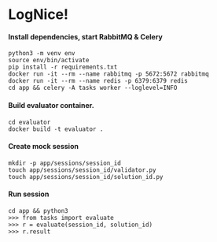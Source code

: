 # LogNice!

#### Install dependencies, start RabbitMQ & Celery

```
python3 -m venv env
source env/bin/activate
pip install -r requirements.txt
docker run -it --rm --name rabbitmq -p 5672:5672 rabbitmq
docker run -it --rm --name redis -p 6379:6379 redis
cd app && celery -A tasks worker --loglevel=INFO
```

#### Build evaluator container.

```
cd evaluator
docker build -t evaluator .
```

#### Create mock session

```
mkdir -p app/sessions/session_id
touch app/sessions/session_id/validator.py
touch app/sessions/session_id/solution_id.py
```

#### Run session

```
cd app && python3
>>> from tasks import evaluate
>>> r = evaluate(session_id, solution_id)
>>> r.result
```
